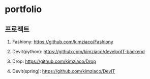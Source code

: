 # portfolio
## 프로젝트

1. Fashiony:
https://github.com/kimziaco/Fashiony

2. Devit(python):
https://github.com/kimziaco/developIT-backend


3. Drop:
https://github.com/kimziaco/Drop


4. Devit(spring):
https://github.com/kimziaco/DevIT
